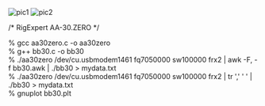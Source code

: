 ![pic1](http://spinorlab.matrix.jp/en/wp-content/uploads/2017/12/DSC_8266.jpg)
![pic2](http://spinorlab.matrix.jp/en/wp-content/uploads/2017/12/Screen-Shot-2017-12-23-at-9.20.24.png)

/* RigExpert AA-30.ZERO */

% gcc aa30zero.c -o aa30zero  
% g++ bb30.c -o bb30  
% ./aa30zero /dev/cu.usbmodem1461 fq7050000 sw100000 frx2 | awk -F, -f bb30.awk | ./bb30 > mydata.txt  
% ./aa30zero /dev/cu.usbmodem1461 fq7050000 sw100000 frx2 | tr ',' ' ' | ./bb30 > mydata.txt  
% gnuplot bb30.plt  

